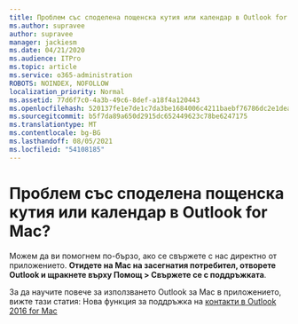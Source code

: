 ```yaml
---
title: Проблем със споделена пощенска кутия или календар в Outlook for Mac?
ms.author: supravee
author: supravee
manager: jackiesm
ms.date: 04/21/2020
ms.audience: ITPro
ms.topic: article
ms.service: o365-administration
ROBOTS: NOINDEX, NOFOLLOW
localization_priority: Normal
ms.assetid: 77d6f7c0-4a3b-49c6-8def-a18f4a120443
ms.openlocfilehash: 520137fe1e7de1c7da3be1684006c4211baebf76786dc2e1dea7acc91f82cc7a
ms.sourcegitcommit: b5f7da89a650d2915dc652449623c78be6247175
ms.translationtype: MT
ms.contentlocale: bg-BG
ms.lasthandoff: 08/05/2021
ms.locfileid: "54108185"
---
```

# <a name="shared-mailbox-or-calendar-issue-in-outlook-for-mac"></a>Проблем със споделена пощенска кутия или календар в Outlook for Mac?

Можем да ви помогнем по-бързо, ако се свържете с нас директно от приложението. **Отидете на Mac на засегнатия потребител, отворете Outlook и щракнете върху Помощ \> Свържете се с поддръжката**. 
  
За да научите повече за използването Outlook за Mac в приложението, вижте тази статия: Нова функция за поддръжка на [контакти в Outlook 2016 for Mac](https://answers.microsoft.com/msoffice/forum/msoffice_outlook-mso_mac-mso_mac2016/new-contact-support-feature-in-outlook-2016-for/d4fc21c4-25e2-4e10-b943-1fba6542b517)
  


